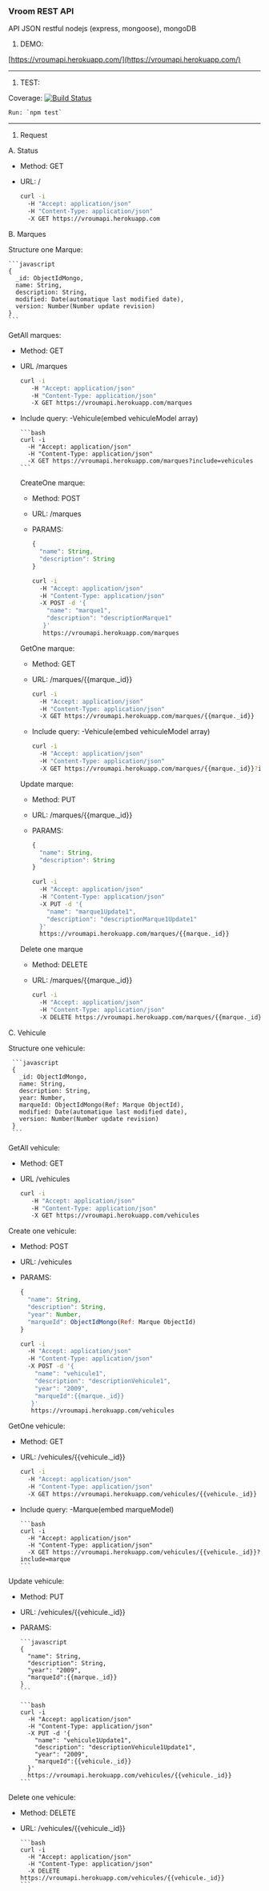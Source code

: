 ### Vroom REST API

API JSON restful nodejs (express, mongoose), mongoDB

1. DEMO:

[https://vroumapi.herokuapp.com/](https://vroumapi.herokuapp.com/)

---

1. TEST:

  Coverage: [![Build Status](https://travis-ci.org/julesGoullee/vroumApi.svg)](https://travis-ci.org/julesGoullee/vroumApi)
  
    Run: `npm test`

---
    
1. Request

  A. Status
  
  * Method: GET
  * URL: /
  
      ```bash
      curl -i
        -H "Accept: application/json" 
        -H "Content-Type: application/json"
        -X GET https://vroumapi.herokuapp.com
      ```
  
  B. Marques
  
  Structure one Marque:
   
    ```javascript
    {
      _id: ObjectIdMongo,
      name: String,
      description: String,
      modified: Date(automatique last modified date),
      version: Number(Number update revision) 
    }
    ```

  GetAll marques:
   
  * Method: GET
  * URL /marques
  
      ```bash
      curl -i
         -H "Accept: application/json"
         -H "Content-Type: application/json"
         -X GET https://vroumapi.herokuapp.com/marques
      ```

* Include query:
      -Vehicule(embed vehiculeModel array)
      
      ```bash
      curl -i 
        -H "Accept: application/json"
        -H "Content-Type: application/json" 
        -X GET https://vroumapi.herokuapp.com/marques?include=vehicules
      ```
      
  CreateOne marque:
    
  * Method: POST
  * URL: /marques
  * PARAMS: 
  
      ```javascript
      {
        "name": String,
        "description": String
      }
      ```
      
      ```bash
      curl -i 
        -H "Accept: application/json"
        -H "Content-Type: application/json"
        -X POST -d '{
          "name": "marque1",
          "description": "descriptionMarque1"
         }'
         https://vroumapi.herokuapp.com/marques
      ```
       
  GetOne marque:
  
  * Method: GET
  * URL: /marques/{{marque._id}}
  
      ```bash
      curl -i 
        -H "Accept: application/json"
        -H "Content-Type: application/json" 
        -X GET https://vroumapi.herokuapp.com/marques/{{marque._id}}
      ```
      
  * Include query:
      -Vehicule(embed vehiculeModel array)
      
      ```bash
      curl -i 
        -H "Accept: application/json"
        -H "Content-Type: application/json" 
        -X GET https://vroumapi.herokuapp.com/marques/{{marque._id}}?include=vehicules
      ```
            
  Update marque:
  
  * Method: PUT
  * URL: /marques/{{marque._id}}
  * PARAMS:
  
      ```javascript
      {
        "name": String,
        "description": String
      }
      ```
      
      ```bash
      curl -i 
        -H "Accept: application/json" 
        -H "Content-Type: application/json" 
        -X PUT -d '{ 
          "name": "marque1Update1",
          "description": "descriptionMarque1Update1"
        }'
        https://vroumapi.herokuapp.com/marques/{{marque._id}}
      ```
        
  Delete one marque
  
  * Method: DELETE
  * URL: /marques/{{marque._id}}
  
      ```bash
      curl -i 
        -H "Accept: application/json" 
        -H "Content-Type: application/json" 
        -X DELETE https://vroumapi.herokuapp.com/marques/{{marque._id}}
      ```
 
 C. Vehicule
 
 Structure one vehicule:
    
     ```javascript
     {
       _id: ObjectIdMongo,
       name: String,
       description: String,
       year: Number,
       marqueId: ObjectIdMongo(Ref: Marque ObjectId),
       modified: Date(automatique last modified date),
       version: Number(Number update revision) 
     }
     ```
 GetAll vehicule:
   
  * Method: GET
  * URL /vehicules
  
      ```bash
      curl -i
         -H "Accept: application/json"
         -H "Content-Type: application/json"
         -X GET https://vroumapi.herokuapp.com/vehicules
      ```

  Create one vehicule:
    
  * Method: POST
  * URL: /vehicules
  * PARAMS:
  
      ```javascript
      {
        "name": String,
        "description": String,
        "year": Number,
        "marqueId": ObjectIdMongo(Ref: Marque ObjectId)
      }
      ```
      
      ```bash
      curl -i 
        -H "Accept: application/json"
        -H "Content-Type: application/json"
        -X POST -d '{
          "name": "vehicule1",
          "description": "descriptionVehicule1",
          "year": "2009",
          "marqueId":{{marque._id}}
         }'
         https://vroumapi.herokuapp.com/vehicules
      ```
  
  GetOne vehicule:
    
  * Method: GET
  * URL: /vehicules/{{vehicule._id}}
    
      ```bash
      curl -i 
        -H "Accept: application/json"
        -H "Content-Type: application/json" 
        -X GET https://vroumapi.herokuapp.com/vehicules/{{vehicule._id}}
      ```
      
  * Include query:
        -Marque(embed marqueModel)
        
        ```bash
        curl -i 
          -H "Accept: application/json"
          -H "Content-Type: application/json" 
          -X GET https://vroumapi.herokuapp.com/vehicules/{{vehicule._id}}?include=marque
        ```
       
  Update vehicule:
    
  * Method: PUT
  * URL: /vehicules/{{vehicule._id}}
  * PARAMS:
    
        ```javascript
        {
          "name": String,
          "description": String,
          "year": "2009",
          "marqueId":{{marque._id}}
        }
        ```
        
        ```bash
        curl -i 
          -H "Accept: application/json" 
          -H "Content-Type: application/json" 
          -X PUT -d '{ 
            "name": "vehicule1Update1",
            "description": "descriptionVehicule1Update1",
            "year": "2009",
            "marqueId":{{vehicule._id}}
          }'
          https://vroumapi.herokuapp.com/vehicules/{{vehicule._id}}
        ```
          
  Delete one vehicule:
  
  * Method: DELETE
  * URL: /vehicules/{{vehicule._id}}
    
        ```bash
        curl -i 
          -H "Accept: application/json" 
          -H "Content-Type: application/json" 
          -X DELETE https://vroumapi.herokuapp.com/vehicules/{{vehicule._id}}
        ```
        